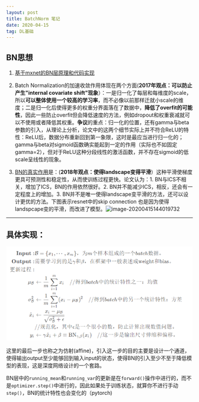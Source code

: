 ```yaml
---
layout: post
title: BatchNorm 笔记
date: 2020-04-15 
tag: DL基础
---
```


## BN思想

1. [ 基于mxnet的BN层原理和代码实现]([http://zh.gluon.ai/chapter_convolutional-neural-networks/batch-norm.html#%E4%BB%8E%E9%9B%B6%E5%BC%80%E5%A7%8B%E5%AE%9E%E7%8E%B0](http://zh.gluon.ai/chapter_convolutional-neural-networks/batch-norm.html#从零开始实现))

2. Batch Normalization的加速收敛作用体现在两个方面(**2017年观点：可以防止产生"internal covariate shift"现象**）：一是归一化了每层和每维度的scale，所以**可以整体使用一个较高的学习率**，而不必像以前那样迁就小scale的维度；二是归一化后使得更多的权重分界面落在了数据中，**降低了overfit的可能性**，因此一些防止overfit但会降低速度的方法，例如dropout和权重衰减就可以不使用或者降低其权重。**争议**的重点：归一化的位置，还有gamma与beta参数的引入，从理论上分析，论文中的这两个细节实际上并不符合ReLU的特性：ReLU后，数据分布重新回到第一象限，这时是最应当进行归一化的；gamma与beta对sigmoid函数确实能起到一定的作用（实际也不如固定gamma=2），但对于ReLU这种分段线性的激活函数，并不存在sigmoid的低scale呈线性的现象。

3. [BN的真实作用](https://zhuanlan.zhihu.com/p/52132614)是：(**2018年观点：使得landscape变得平滑**）这种平滑使梯度更具可预测性和稳定性，从而使训练过程更快。论文认为：1. BN与ICS不相关，增加了ICS，BN的作用依然很好。2. BN并不能减少ICS，相反，还会有一定程度上的增加。3. BN并不是唯一使得landscape变平滑的方法，还可以设计更优的方法。下图表示resnet中的skip connection 也是因为使得landspcape变的平滑，而改进了模型。![image-20200415144019732](../images/image-20200415144019732.png)

---

## 具体实现：

![image-20200415113907005](../images/posts/image-20200415113907005.png)

这里的最后一步也称之为仿射(affine)，引入这一步的目的主要是设计一个通道，使得输出output至少能够回到输入input的状态，使得BN的引入至少不至于降低模型的表现，这是深度网络设计的一个套路。

BN层中的`running_mean`和`running_var`的更新是在`forward()`操作中进行的，而不是`optimizer.step()`中进行的，因此如果处于训练状态，就算你不进行手动`step()`，BN的统计特性也会变化的（pytorch)

